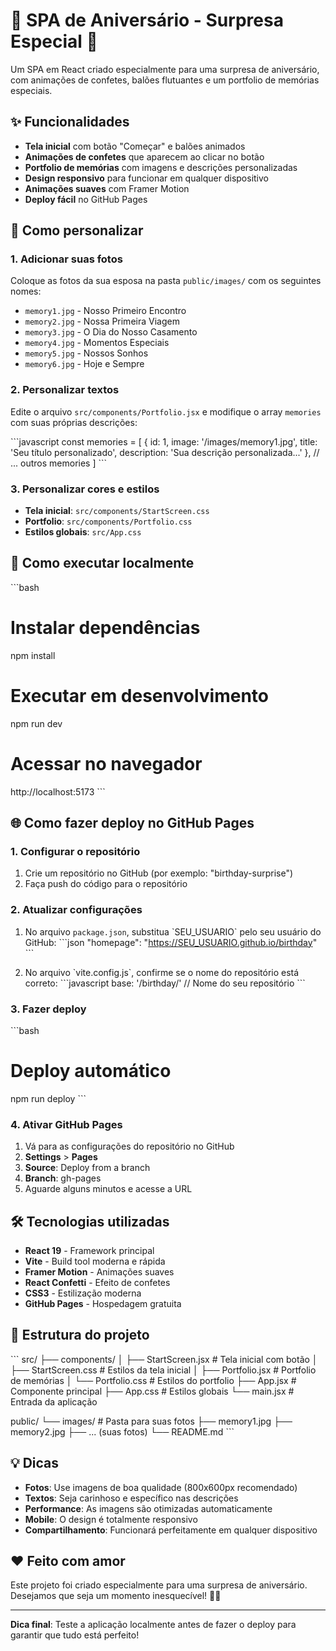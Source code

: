 # 🎉 SPA de Aniversário - Surpresa Especial 🎉

Um SPA em React criado especialmente para uma surpresa de aniversário, com animações de confetes, balões flutuantes e um portfolio de memórias especiais.

## ✨ Funcionalidades

- **Tela inicial** com botão "Começar" e balões animados
- **Animações de confetes** que aparecem ao clicar no botão
- **Portfolio de memórias** com imagens e descrições personalizadas
- **Design responsivo** para funcionar em qualquer dispositivo
- **Animações suaves** com Framer Motion
- **Deploy fácil** no GitHub Pages

## 🚀 Como personalizar

### 1. Adicionar suas fotos

Coloque as fotos da sua esposa na pasta `public/images/` com os seguintes nomes:

- `memory1.jpg` - Nosso Primeiro Encontro
- `memory2.jpg` - Nossa Primeira Viagem
- `memory3.jpg` - O Dia do Nosso Casamento
- `memory4.jpg` - Momentos Especiais
- `memory5.jpg` - Nossos Sonhos
- `memory6.jpg` - Hoje e Sempre

### 2. Personalizar textos

Edite o arquivo `src/components/Portfolio.jsx` e modifique o array `memories` com suas próprias descrições:

\`\`\`javascript
const memories = [
  {
    id: 1,
    image: '/images/memory1.jpg',
    title: 'Seu título personalizado',
    description: 'Sua descrição personalizada...'
  },
  // ... outros memories
]
\`\`\`

### 3. Personalizar cores e estilos

- **Tela inicial**: `src/components/StartScreen.css`
- **Portfolio**: `src/components/Portfolio.css`
- **Estilos globais**: `src/App.css`

## 📱 Como executar localmente

\`\`\`bash
# Instalar dependências
npm install

# Executar em desenvolvimento
npm run dev

# Acessar no navegador
http://localhost:5173
\`\`\`

## 🌐 Como fazer deploy no GitHub Pages

### 1. Configurar o repositório

1. Crie um repositório no GitHub (por exemplo: "birthday-surprise")
2. Faça push do código para o repositório

### 2. Atualizar configurações

1. No arquivo `package.json`, substitua \`SEU_USUARIO\` pelo seu usuário do GitHub:
   \`\`\`json
   "homepage": "https://SEU_USUARIO.github.io/birthday"
   \`\`\`

2. No arquivo \`vite.config.js\`, confirme se o nome do repositório está correto:
   \`\`\`javascript
   base: '/birthday/' // Nome do seu repositório
   \`\`\`

### 3. Fazer deploy

\`\`\`bash
# Deploy automático
npm run deploy
\`\`\`

### 4. Ativar GitHub Pages

1. Vá para as configurações do repositório no GitHub
2. **Settings** > **Pages**
3. **Source**: Deploy from a branch
4. **Branch**: gh-pages
5. Aguarde alguns minutos e acesse a URL

## 🛠️ Tecnologias utilizadas

- **React 19** - Framework principal
- **Vite** - Build tool moderna e rápida
- **Framer Motion** - Animações suaves
- **React Confetti** - Efeito de confetes
- **CSS3** - Estilização moderna
- **GitHub Pages** - Hospedagem gratuita

## 📂 Estrutura do projeto

\`\`\`
src/
├── components/
│   ├── StartScreen.jsx       # Tela inicial com botão
│   ├── StartScreen.css       # Estilos da tela inicial
│   ├── Portfolio.jsx         # Portfolio de memórias
│   └── Portfolio.css         # Estilos do portfolio
├── App.jsx                   # Componente principal
├── App.css                   # Estilos globais
└── main.jsx                  # Entrada da aplicação

public/
└── images/                   # Pasta para suas fotos
    ├── memory1.jpg
    ├── memory2.jpg
    ├── ... (suas fotos)
    └── README.md
\`\`\`

## 💡 Dicas

- **Fotos**: Use imagens de boa qualidade (800x600px recomendado)
- **Textos**: Seja carinhoso e específico nas descrições
- **Performance**: As imagens são otimizadas automaticamente
- **Mobile**: O design é totalmente responsivo
- **Compartilhamento**: Funcionará perfeitamente em qualquer dispositivo

## ❤️ Feito com amor

Este projeto foi criado especialmente para uma surpresa de aniversário. Desejamos que seja um momento inesquecível! 🎂✨

---

**Dica final**: Teste a aplicação localmente antes de fazer o deploy para garantir que tudo está perfeito!